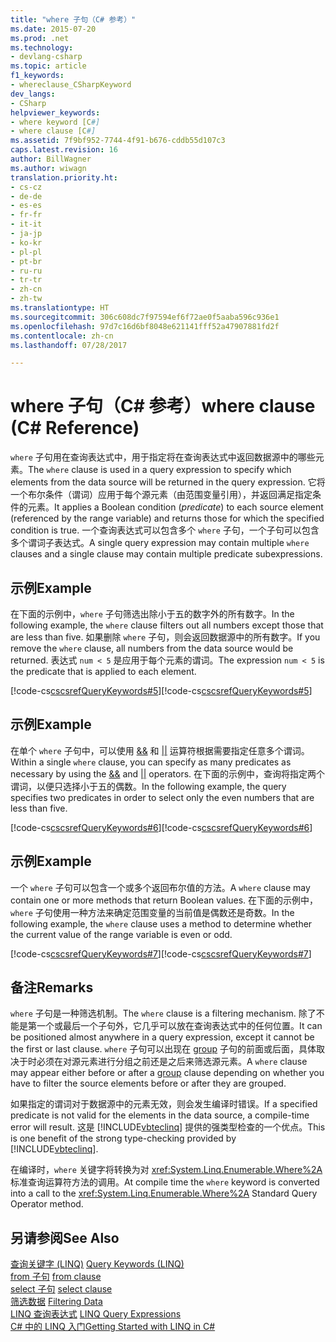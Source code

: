 ```yaml
---
title: "where 子句（C# 参考）"
ms.date: 2015-07-20
ms.prod: .net
ms.technology:
- devlang-csharp
ms.topic: article
f1_keywords:
- whereclause_CSharpKeyword
dev_langs:
- CSharp
helpviewer_keywords:
- where keyword [C#]
- where clause [C#]
ms.assetid: 7f9bf952-7744-4f91-b676-cddb55d107c3
caps.latest.revision: 16
author: BillWagner
ms.author: wiwagn
translation.priority.ht:
- cs-cz
- de-de
- es-es
- fr-fr
- it-it
- ja-jp
- ko-kr
- pl-pl
- pt-br
- ru-ru
- tr-tr
- zh-cn
- zh-tw
ms.translationtype: HT
ms.sourcegitcommit: 306c608dc7f97594ef6f72ae0f5aaba596c936e1
ms.openlocfilehash: 97d7c16d6bf8048e621141fff52a47907881fd2f
ms.contentlocale: zh-cn
ms.lasthandoff: 07/28/2017

---
```

# <a name="where-clause-c-reference"></a><span data-ttu-id="a9706-102">where 子句（C# 参考）</span><span class="sxs-lookup"><span data-stu-id="a9706-102">where clause (C# Reference)</span></span>
<span data-ttu-id="a9706-103">`where` 子句用在查询表达式中，用于指定将在查询表达式中返回数据源中的哪些元素。</span><span class="sxs-lookup"><span data-stu-id="a9706-103">The `where` clause is used in a query expression to specify which elements from the data source will be returned in the query expression.</span></span> <span data-ttu-id="a9706-104">它将一个布尔条件（谓词）应用于每个源元素（由范围变量引用），并返回满足指定条件的元素。</span><span class="sxs-lookup"><span data-stu-id="a9706-104">It applies a Boolean condition (*predicate*) to each source element (referenced by the range variable) and returns those for which the specified condition is true.</span></span> <span data-ttu-id="a9706-105">一个查询表达式可以包含多个 `where` 子句，一个子句可以包含多个谓词子表达式。</span><span class="sxs-lookup"><span data-stu-id="a9706-105">A single query expression may contain multiple `where` clauses and a single clause may contain multiple predicate subexpressions.</span></span>  
  
## <a name="example"></a><span data-ttu-id="a9706-106">示例</span><span class="sxs-lookup"><span data-stu-id="a9706-106">Example</span></span>  
 <span data-ttu-id="a9706-107">在下面的示例中，`where` 子句筛选出除小于五的数字外的所有数字。</span><span class="sxs-lookup"><span data-stu-id="a9706-107">In the following example, the `where` clause filters out all numbers except those that are less than five.</span></span> <span data-ttu-id="a9706-108">如果删除 `where` 子句，则会返回数据源中的所有数字。</span><span class="sxs-lookup"><span data-stu-id="a9706-108">If you remove the `where` clause, all numbers from the data source would be returned.</span></span> <span data-ttu-id="a9706-109">表达式 `num < 5` 是应用于每个元素的谓词。</span><span class="sxs-lookup"><span data-stu-id="a9706-109">The expression `num < 5` is the predicate that is applied to each element.</span></span>  
  
 <span data-ttu-id="a9706-110">[!code-cs[cscsrefQueryKeywords#5](../../../csharp/language-reference/keywords/codesnippet/CSharp/where-clause_1.cs)]</span><span class="sxs-lookup"><span data-stu-id="a9706-110">[!code-cs[cscsrefQueryKeywords#5](../../../csharp/language-reference/keywords/codesnippet/CSharp/where-clause_1.cs)]</span></span>  
  
## <a name="example"></a><span data-ttu-id="a9706-111">示例</span><span class="sxs-lookup"><span data-stu-id="a9706-111">Example</span></span>  
 <span data-ttu-id="a9706-112">在单个 `where` 子句中，可以使用 [&&](../../../csharp/language-reference/operators/conditional-and-operator.md) 和 [&#124;&#124;](../../../csharp/language-reference/operators/conditional-or-operator.md) 运算符根据需要指定任意多个谓词。</span><span class="sxs-lookup"><span data-stu-id="a9706-112">Within a single `where` clause, you can specify as many predicates as necessary by using the [&&](../../../csharp/language-reference/operators/conditional-and-operator.md) and [&#124;&#124;](../../../csharp/language-reference/operators/conditional-or-operator.md) operators.</span></span> <span data-ttu-id="a9706-113">在下面的示例中，查询将指定两个谓词，以便只选择小于五的偶数。</span><span class="sxs-lookup"><span data-stu-id="a9706-113">In the following example, the query specifies two predicates in order to select only the even numbers that are less than five.</span></span>  
  
 <span data-ttu-id="a9706-114">[!code-cs[cscsrefQueryKeywords#6](../../../csharp/language-reference/keywords/codesnippet/CSharp/where-clause_2.cs)]</span><span class="sxs-lookup"><span data-stu-id="a9706-114">[!code-cs[cscsrefQueryKeywords#6](../../../csharp/language-reference/keywords/codesnippet/CSharp/where-clause_2.cs)]</span></span>  
  
## <a name="example"></a><span data-ttu-id="a9706-115">示例</span><span class="sxs-lookup"><span data-stu-id="a9706-115">Example</span></span>  
 <span data-ttu-id="a9706-116">一个 `where` 子句可以包含一个或多个返回布尔值的方法。</span><span class="sxs-lookup"><span data-stu-id="a9706-116">A `where` clause may contain one or more methods that return Boolean values.</span></span> <span data-ttu-id="a9706-117">在下面的示例中，`where` 子句使用一种方法来确定范围变量的当前值是偶数还是奇数。</span><span class="sxs-lookup"><span data-stu-id="a9706-117">In the following example, the `where` clause uses a method to determine whether the current value of the range variable is even or odd.</span></span>  
  
 <span data-ttu-id="a9706-118">[!code-cs[cscsrefQueryKeywords#7](../../../csharp/language-reference/keywords/codesnippet/CSharp/where-clause_3.cs)]</span><span class="sxs-lookup"><span data-stu-id="a9706-118">[!code-cs[cscsrefQueryKeywords#7](../../../csharp/language-reference/keywords/codesnippet/CSharp/where-clause_3.cs)]</span></span>  
  
## <a name="remarks"></a><span data-ttu-id="a9706-119">备注</span><span class="sxs-lookup"><span data-stu-id="a9706-119">Remarks</span></span>  
 <span data-ttu-id="a9706-120">`where` 子句是一种筛选机制。</span><span class="sxs-lookup"><span data-stu-id="a9706-120">The `where` clause is a filtering mechanism.</span></span> <span data-ttu-id="a9706-121">除了不能是第一个或最后一个子句外，它几乎可以放在查询表达式中的任何位置。</span><span class="sxs-lookup"><span data-stu-id="a9706-121">It can be positioned almost anywhere in a query expression, except it cannot be the first or last clause.</span></span> <span data-ttu-id="a9706-122">`where` 子句可以出现在 [group](../../../csharp/language-reference/keywords/group-clause.md) 子句的前面或后面，具体取决于时必须在对源元素进行分组之前还是之后来筛选源元素。</span><span class="sxs-lookup"><span data-stu-id="a9706-122">A `where` clause may appear either before or after a [group](../../../csharp/language-reference/keywords/group-clause.md) clause depending on whether you have to filter the source elements before or after they are grouped.</span></span>  
  
 <span data-ttu-id="a9706-123">如果指定的谓词对于数据源中的元素无效，则会发生编译时错误。</span><span class="sxs-lookup"><span data-stu-id="a9706-123">If a specified predicate is not valid for the elements in the data source, a compile-time error will result.</span></span> <span data-ttu-id="a9706-124">这是 [!INCLUDE[vbteclinq](~/includes/vbteclinq-md.md)] 提供的强类型检查的一个优点。</span><span class="sxs-lookup"><span data-stu-id="a9706-124">This is one benefit of the strong type-checking provided by [!INCLUDE[vbteclinq](~/includes/vbteclinq-md.md)].</span></span>  
  
 <span data-ttu-id="a9706-125">在编译时，`where` 关键字将转换为对 <xref:System.Linq.Enumerable.Where%2A> 标准查询运算符方法的调用。</span><span class="sxs-lookup"><span data-stu-id="a9706-125">At compile time the `where` keyword is converted into a call to the <xref:System.Linq.Enumerable.Where%2A> Standard Query Operator method.</span></span>  
  
## <a name="see-also"></a><span data-ttu-id="a9706-126">另请参阅</span><span class="sxs-lookup"><span data-stu-id="a9706-126">See Also</span></span>  
 <span data-ttu-id="a9706-127">[查询关键字 (LINQ)](../../../csharp/language-reference/keywords/query-keywords.md) </span><span class="sxs-lookup"><span data-stu-id="a9706-127">[Query Keywords (LINQ)](../../../csharp/language-reference/keywords/query-keywords.md) </span></span>  
 <span data-ttu-id="a9706-128">[from 子句](../../../csharp/language-reference/keywords/from-clause.md) </span><span class="sxs-lookup"><span data-stu-id="a9706-128">[from clause](../../../csharp/language-reference/keywords/from-clause.md) </span></span>  
 <span data-ttu-id="a9706-129">[select 子句](../../../csharp/language-reference/keywords/select-clause.md) </span><span class="sxs-lookup"><span data-stu-id="a9706-129">[select clause](../../../csharp/language-reference/keywords/select-clause.md) </span></span>  
 <span data-ttu-id="a9706-130">[筛选数据](http://msdn.microsoft.com/library/cee88d0f-31aa-4c60-9452-cc122ed0057d) </span><span class="sxs-lookup"><span data-stu-id="a9706-130">[Filtering Data](http://msdn.microsoft.com/library/cee88d0f-31aa-4c60-9452-cc122ed0057d) </span></span>  
 <span data-ttu-id="a9706-131">[LINQ 查询表达式](../../../csharp/programming-guide/linq-query-expressions/index.md) </span><span class="sxs-lookup"><span data-stu-id="a9706-131">[LINQ Query Expressions](../../../csharp/programming-guide/linq-query-expressions/index.md) </span></span>  
 [<span data-ttu-id="a9706-132">C# 中的 LINQ 入门</span><span class="sxs-lookup"><span data-stu-id="a9706-132">Getting Started with LINQ in C#</span></span>](../../../csharp/programming-guide/concepts/linq/getting-started-with-linq.md)

